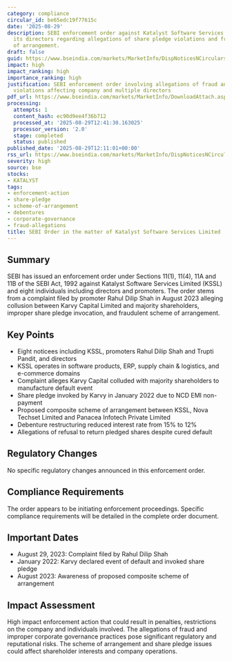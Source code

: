 ```yaml
---
category: compliance
circular_id: be65edc19f77615c
date: '2025-08-29'
description: SEBI enforcement order against Katalyst Software Services Limited and
  its directors regarding allegations of share pledge violations and fraudulent scheme
  of arrangement.
draft: false
guid: https://www.bseindia.com/markets/MarketInfo/DispNoticesNCirculars.aspx?Noticeid={8CF1D1C2-1252-4A6E-B671-9FED1266E317}&noticeno=20250829-30&dt=08/29/2025&icount=30&totcount=37&flag=0
impact: high
impact_ranking: high
importance_ranking: high
justification: SEBI enforcement order involving allegations of fraud and share pledge
  violations affecting company and multiple directors
pdf_url: https://www.bseindia.com/markets/MarketInfo/DownloadAttach.aspx?id=20250829-30&attachedId=861ba5e4-6e17-45d1-90aa-fd4623d7dd25
processing:
  attempts: 1
  content_hash: ec90d9ee4f36b712
  processed_at: '2025-08-29T12:41:30.163025'
  processor_version: '2.0'
  stage: completed
  status: published
published_date: '2025-08-29T12:11:01+00:00'
rss_url: https://www.bseindia.com/markets/MarketInfo/DispNoticesNCirculars.aspx?Noticeid={8CF1D1C2-1252-4A6E-B671-9FED1266E317}&noticeno=20250829-30&dt=08/29/2025&icount=30&totcount=37&flag=0
severity: high
source: bse
stocks:
- KATALYST
tags:
- enforcement-action
- share-pledge
- scheme-of-arrangement
- debentures
- corporate-governance
- fraud-allegations
title: SEBI Order in the matter of Katalyst Software Services Limited
---
```


## Summary

SEBI has issued an enforcement order under Sections 11(1), 11(4), 11A and 11B of the SEBI Act, 1992 against Katalyst Software Services Limited (KSSL) and eight individuals including directors and promoters. The order stems from a complaint filed by promoter Rahul Dilip Shah in August 2023 alleging collusion between Karvy Capital Limited and majority shareholders, improper share pledge invocation, and fraudulent scheme of arrangement.

## Key Points

- Eight noticees including KSSL, promoters Rahul Dilip Shah and Trupti Pandit, and directors
- KSSL operates in software products, ERP, supply chain & logistics, and e-commerce domains
- Complaint alleges Karvy Capital colluded with majority shareholders to manufacture default event
- Share pledge invoked by Karvy in January 2022 due to NCD EMI non-payment
- Proposed composite scheme of arrangement between KSSL, Nova Techset Limited and Panacea Infotech Private Limited
- Debenture restructuring reduced interest rate from 15% to 12%
- Allegations of refusal to return pledged shares despite cured default

## Regulatory Changes

No specific regulatory changes announced in this enforcement order.

## Compliance Requirements

The order appears to be initiating enforcement proceedings. Specific compliance requirements will be detailed in the complete order document.

## Important Dates

- August 29, 2023: Complaint filed by Rahul Dilip Shah
- January 2022: Karvy declared event of default and invoked share pledge
- August 2023: Awareness of proposed composite scheme of arrangement

## Impact Assessment

High impact enforcement action that could result in penalties, restrictions on the company and individuals involved. The allegations of fraud and improper corporate governance practices pose significant regulatory and reputational risks. The scheme of arrangement and share pledge issues could affect shareholder interests and company operations.